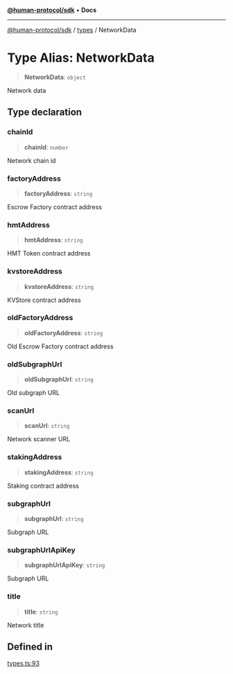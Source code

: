 [**@human-protocol/sdk**](../../README.md) • **Docs**

***

[@human-protocol/sdk](../../modules.md) / [types](../README.md) / NetworkData

# Type Alias: NetworkData

> **NetworkData**: `object`

Network data

## Type declaration

### chainId

> **chainId**: `number`

Network chain id

### factoryAddress

> **factoryAddress**: `string`

Escrow Factory contract address

### hmtAddress

> **hmtAddress**: `string`

HMT Token contract address

### kvstoreAddress

> **kvstoreAddress**: `string`

KVStore contract address

### oldFactoryAddress

> **oldFactoryAddress**: `string`

Old Escrow Factory contract address

### oldSubgraphUrl

> **oldSubgraphUrl**: `string`

Old subgraph URL

### scanUrl

> **scanUrl**: `string`

Network scanner URL

### stakingAddress

> **stakingAddress**: `string`

Staking contract address

### subgraphUrl

> **subgraphUrl**: `string`

Subgraph URL

### subgraphUrlApiKey

> **subgraphUrlApiKey**: `string`

Subgraph URL

### title

> **title**: `string`

Network title

## Defined in

[types.ts:93](https://github.com/humanprotocol/human-protocol/blob/70b05280cb6fa8b46457684271d61737e32b6cad/packages/sdk/typescript/human-protocol-sdk/src/types.ts#L93)
